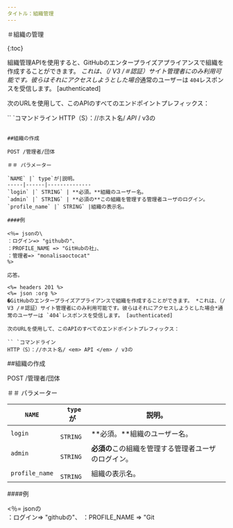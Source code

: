 ```yaml
---
タイトル：組織管理
---
```


＃組織の管理

{:toc}

組織管理APIを使用すると、GitHubのエンタープライズアプライアンスで組織を作成することができます。 *これは、（/ V3 /＃認証）サイト管理者にのみ利用可能です。彼らはそれにアクセスしようとした場合*通常のユーザーは `404`レスポンスを受信します。 [authenticated]

次のURLを使用して、このAPIのすべてのエンドポイントプレフィックス：

`` `コマンドライン
HTTP（S）：//ホスト名/ <em> API </em> / v3の
```

##組織の作成

POST /管理者/団体

＃＃ パラメーター

`NAME` |` type`が|説明。
-----|------|--------------
`login` |` STRING` | **必須。**組織のユーザー名。
`admin` |` STRING` | **必須の**この組織を管理する管理者ユーザのログイン。
`profile_name` |` STRING` |組織の表示名。

####例

<％= jsonの\
：ログイン=> "githubの"、
：PROFILE_NAME => "GitHubの社」、
：管理者=> "monalisaoctocat"
%>

応答。

<%= headers 201 %>
<%= json :org %>
�GitHubのエンタープライズアプライアンスで組織を作成することができます。 *これは、（/ V3 /＃認証）サイト管理者にのみ利用可能です。彼らはそれにアクセスしようとした場合*通常のユーザーは `404`レスポンスを受信します。 [authenticated]

次のURLを使用して、このAPIのすべてのエンドポイントプレフィックス：

`` `コマンドライン
HTTP（S）：//ホスト名/ <em> API </em> / v3の
```

##組織の作成

POST /管理者/団体

＃＃ パラメーター

`NAME` |` type`が|説明。
-----|------|--------------
`login` |` STRING` | **必須。**組織のユーザー名。
`admin` |` STRING` | **必須の**この組織を管理する管理者ユーザのログイン。
`profile_name` |` STRING` |組織の表示名。

####例

<％= jsonの\
：ログイン=> "githubの"、
：PROFILE_NAME => "Git